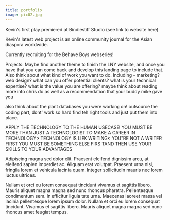 ```yaml
---
title: portfolio
image: pic02.jpg
---
```

Kevin's first play premiered at Bindlestiff Studio (see link to website here)

Kevin's latest web project is an online community journal for the Asian diaspora worldwide.

Currently recruiting for the Behave Boys webseries!

Projects: Maybe find another theme to finish the LNY website, and once you have that you can come back and develop this landing page to include that. Also think about what kind of work you want to do. Including - marketing? web design? what can you offer potential clients? what is your technical expertise? what is the value you are offering? maybe think about reading more into chris do as well as a recommendation that your buddy mike gave you

also think about the plant databases you were working on! outsource the coding part, dont' work so hard find teh right tools and just put them into place.

APPLY THE TECHNOLOGY TO THE HUMAN USECASE! YOU MUST BE MORE THAN JUST A TECHNOLOGIST TO MAKE A CAREER IN TECHNOLOGY> TECHNOLOGY IS LIEK WRITING< YOU"RE NOT A WRITER FIRST YOU MUST BE SOMETHING ELSE FIRS TAND THEN USE YOUR SKILLS TO YOUR ADVANTAGES





Adipiscing magna sed dolor elit. Praesent eleifend dignissim arcu, at eleifend sapien imperdiet ac. Aliquam erat volutpat. Praesent urna nisi, fringila lorem et vehicula lacinia quam. Integer sollicitudin mauris nec lorem luctus ultrices.

Nullam et orci eu lorem consequat tincidunt vivamus et sagittis libero. Mauris aliquet magna magna sed nunc rhoncus pharetra. Pellentesque condimentum sem. In efficitur ligula tate urna. Maecenas laoreet massa vel lacinia pellentesque lorem ipsum dolor. Nullam et orci eu lorem consequat tincidunt. Vivamus et sagittis libero. Mauris aliquet magna magna sed nunc rhoncus amet feugiat tempus.

